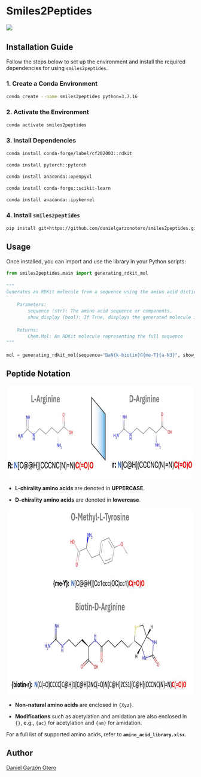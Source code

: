 # Smiles2Peptides

![](https://github.com/danielgarzonotero/smiles2peptides/blob/master/fig/smiles2peptides.gif)


## Installation Guide

Follow the steps below to set up the environment and install the required dependencies for using `smiles2peptides`.

### 1. Create a Conda Environment

```sh
conda create --name smiles2peptides python=3.7.16
```

### 2. Activate the Environment

```sh
conda activate smiles2peptides
```

### 3. Install Dependencies

```sh
conda install conda-forge/label/cf202003::rdkit
```
```sh
conda install pytorch::pytorch
```
```sh
conda install anaconda::openpyxl
```
```sh
conda install conda-forge::scikit-learn
```
```sh
conda install anaconda::ipykernel
```





### 4. Install `smiles2peptides`

```sh
pip install git+https://github.com/danielgarzonotero/smiles2peptides.git
```

## Usage

Once installed, you can import and use the library in your Python scripts:

```python
from smiles2peptides.main import generating_rdkit_mol

"""
Generates an RDKit molecule from a sequence using the amino acid dictionary.
    
    Parameters:
        sequence (str): The amino acid sequence or components.
        show_display (bool): If True, displays the generated molecule image.
    
    Returns:
        Chem.Mol: An RDKit molecule representing the full sequence
"""

mol = generating_rdkit_mol(sequence="DaN{k-biotin}G{me-T}{a-N3}", show_display=True)
```
## Peptide Notation

<img src="fig/LvsD.jpeg" width="800" height="250"/>

- **L-chirality amino acids** are denoted in **UPPERCASE**.

- **D-chirality amino acids** are denoted in **lowercase**.

<img src="fig/nonNatural.jpeg" width="800" height="500"/>


- **Non-natural amino acids** are enclosed in `{Xyz}`.

- **Modifications** such as acetylation and amidation are also enclosed in `{}`, e.g., `{ac}` for acetylation and `{am}` for amidation.

For a full list of supported amino acids, refer to **`amino_acid_library.xlsx`**.

## Author

[Daniel Garzón Otero](https://github.com/danielgarzonotero)
